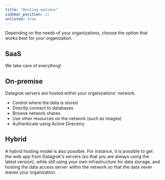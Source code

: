 ```yaml
---
title: "Hosting options"
sidebar_position: 11
unlisted: true
---
```


Depending on the needs of your organizations, choose the option that works best for your organization.

## SaaS

We take care of everything!

## On-premise

Datagrok servers are hosted within your organizations' network.

* Control where the data is stored
* Directly connect to databases
* Browse network shares
* Use other resources on the network (such as images)
* Authenticate using Active Directory

## Hybrid

A hybrid hosting model is also possible. For instance, it is possible to get the web app from Datagrok's servers (so
that you are always using the latest version), while still using your own infrastructure for data storage, and hosting
the data access server within the network so that the data never leaves your organization.
